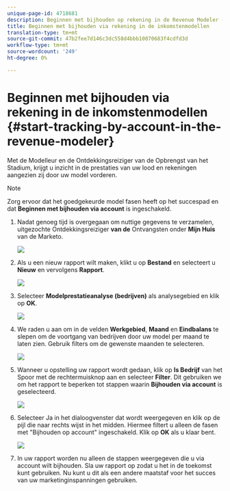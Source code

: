 ```yaml
---
unique-page-id: 4718681
description: Beginnen met bijhouden op rekening in de Revenue Modeler - Marketo Docs - Productdocumentatie
title: Beginnen met bijhouden via rekening in de inkomstenmodellen
translation-type: tm+mt
source-git-commit: 47b2fee7d146c3dc558d4bbb10070683f4cdfd3d
workflow-type: tm+mt
source-wordcount: '249'
ht-degree: 0%

---
```



# Beginnen met bijhouden via rekening in de inkomstenmodellen {#start-tracking-by-account-in-the-revenue-modeler}

Met de Modelleur en de Ontdekkingsreiziger van de Opbrengst van het Stadium, krijgt u inzicht in de prestaties van uw lood en rekeningen aangezien zij door uw model vorderen.

>[!NOTE]
>
>Zorg ervoor dat het goedgekeurde model fasen heeft op het succespad en dat **Beginnen met bijhouden via account** is ingeschakeld.

1. Nadat genoeg tijd is overgegaan om nuttige gegevens te verzamelen, uitgezochte Ontdekkingsreiziger **van de** Ontvangsten onder **Mijn Huis** van de Marketo.

   ![](assets/image2015-4-29-16-3a36-3a2.png)

1. Als u een nieuw rapport wilt maken, klikt u op **Bestand** en selecteert u **Nieuw** en vervolgens **Rapport**.

   ![](assets/image2015-4-29-16-3a38-3a44.png)

1. Selecteer **Modelprestatieanalyse (bedrijven)** als analysegebied en klik op **OK**.

   ![](assets/image2015-4-29-16-3a41-3a47.png)

1. We raden u aan om in de velden **Werkgebied**, **Maand** en **Eindbalans** te slepen om de voortgang van bedrijven door uw model per maand te laten zien. Gebruik filters om de gewenste maanden te selecteren.

   ![](assets/image2015-4-29-17-3a16-3a1.png)

1. Wanneer u opstelling uw rapport wordt gedaan, klik op **Is Bedrijf** van het Spoor met de rechtermuisknop aan en selecteer **Filter**. Dit gebruiken we om het rapport te beperken tot stappen waarin **Bijhouden via account** is geselecteerd.

   ![](assets/image2015-4-29-17-3a18-3a9.png)

1. Selecteer Ja in het dialoogvenster dat wordt weergegeven en klik op de pijl die naar rechts wijst in het midden. Hiermee filtert u alleen de fasen met &quot;Bijhouden op account&quot; ingeschakeld. Klik op **OK** als u klaar bent.

   ![](assets/image2015-6-9-16-3a21-3a3.png)

1. In uw rapport worden nu alleen de stappen weergegeven die u via account wilt bijhouden. Sla uw rapport op zodat u het in de toekomst kunt gebruiken. Nu kunt u dit als een andere maatstaf voor het succes van uw marketinginspanningen gebruiken.

